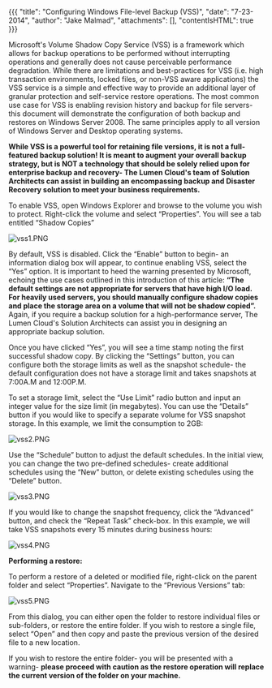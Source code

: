 {{{
  "title": "Configuring Windows File-level Backup (VSS)",
  "date": "7-23-2014",
  "author": "Jake Malmad",
  "attachments": [],
  "contentIsHTML": true
}}}

<p>Microsoft's Volume Shadow Copy Service (VSS) is a framework which allows for&nbsp;backup operations to be performed without interrupting operations&nbsp;and generally does not cause perceivable performance degradation. While there are limitations and
  best-practices for VSS (i.e. high transaction environments, locked files, or non-VSS aware applications) the VSS service is a simple and effective way to provide an additional layer of granular protection and self-service restore operations. The most
  common use case for VSS is enabling revision history and backup for file servers- this document will demonstrate the configuration of both backup and restores on Windows Server 2008. The same principles apply to all version of Windows Server and Desktop
  operating systems.</p>
<p><strong>While VSS is a powerful tool for retaining file versions, it is not a full-featured backup solution! It is meant to augment your overall backup strategy, but is NOT a technology that should be solely relied upon for enterprise backup and recovery- The Lumen Cloud's team of Solution Architects can assist in building an&nbsp;</strong><strong>encompassing backup and Disaster Recovery solution to meet your business requirements.</strong>
</p>
<p>To enable VSS, open Windows Explorer and browse to the volume you wish to protect. Right-click the volume and select “Properties”. You will see a tab entitled “Shadow Copies”</p>
<p>
  <a><img src="https://t3n.zendesk.com/attachments/token/zbvm50byi7avyh3/?name=vss1.PNG" alt="vss1.PNG" />
  </a>
</p>
<p>By default, VSS is disabled. Click the “Enable” button to begin- an information dialog box will appear, to continue enabling VSS, select the “Yes” option. It is important to heed the warning presented by Microsoft, echoing the use cases outlined in this
  introduction of this article: <strong>“The default settings are not appropriate for servers that have high I/O load. For heavily used servers, you should manually configure shadow copies and place the storage area on a volume that will not be shadow copied”. </strong>Again,
  if you require a backup solution for a high-performance server, The Lumen Cloud's Solution Architects can assist you in designing an appropriate backup solution.</p>

<p>Once you have clicked “Yes”, you will see a time stamp noting the first successful shadow copy. By clicking the “Settings” button, you can configure both the storage limits as well as the snapshot schedule- the default configuration does not have a storage
  limit and takes snapshots at 7:00A.M and 12:00P.M.</p>
<p>To set a storage limit, select the “Use Limit” radio button and input an integer value for the size limit (in megabytes). You can use the “Details” button if you would like to specify a separate volume for VSS snapshot storage. In this example, we limit
  the consumption to 2GB:</p>
<p>
  <a><img src="https://t3n.zendesk.com/attachments/token/e9anyfgfxchaasm/?name=vss2.PNG" alt="vss2.PNG" />
  </a>
</p>
<p>Use the “Schedule” button to adjust the default schedules. In the initial view, you can change the two pre-defined schedules- create additional schedules using the “New” button, or delete existing schedules using the “Delete” button.</p>
<p>
  <a><img src="https://t3n.zendesk.com/attachments/token/5ttcjuy0byxxlgn/?name=vss3.PNG" alt="vss3.PNG" />
  </a>
</p>
<p>If you would like to change the snapshot frequency, click the “Advanced” button, and check the “Repeat Task” check-box. In this example, we will take VSS snapshots every 15 minutes during business hours:</p>

<p>
  <a><img src="https://t3n.zendesk.com/attachments/token/60d0swlbxmh4gtq/?name=vss4.PNG" alt="vss4.PNG" />
  </a>
</p>
<p><strong>Performing a restore:</strong>
</p>
<p>To perform a restore of a deleted or modified file, right-click on the parent folder and select “Properties”. Navigate to the “Previous Versions” tab:</p>
<p>
  <a><img src="https://t3n.zendesk.com/attachments/token/kqhxo9p80kb4shz/?name=vss5.PNG" alt="vss5.PNG" />
  </a>
</p>
<p>From this dialog, you can either open the folder to restore individual files or sub-folders, or restore the entire folder. If you wish to restore a single file, select “Open” and then copy and paste the previous version of the desired file to a new location.</p>
<p>If you wish to restore the entire folder- you will be presented with a warning- <strong>please proceed with caution as the restore operation will replace the current version of the folder on your machine.</strong>
</p>
